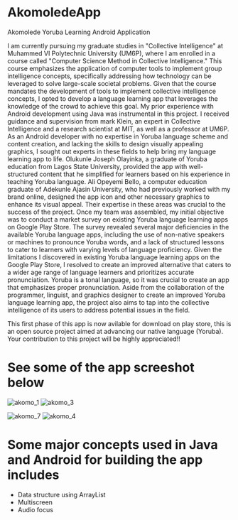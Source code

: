 # AkomoledeApp
Akomolede Yoruba Learning Android Application

I am currently pursuing my graduate studies in "Collective Intelligence" at Muhammed VI Polytechnic University (UM6P), where I am enrolled in a course called "Computer Science Method in Collective Intelligence." This course emphasizes the application of computer tools to implement group intelligence concepts, specifically addressing how technology can be leveraged to solve large-scale societal problems. Given that the course mandates the development of tools to implement collective intelligence concepts, I opted to develop a language learning app that leverages the knowledge of the crowd to achieve this goal. My prior experience with Android development using Java was instrumental in this project. I received guidance and supervision from mark Klein, an expert in Collective Intelligence and a research scientist at MIT, as well as a professor at UM6P. As an Android developer with no expertise in Yoruba language scheme and content creation, and lacking the skills to design visually appealing graphics, I sought out experts in these fields to help bring my language learning app to life. Olukunle Joseph Olayinka, a graduate of Yoruba education from Lagos State University, provided the app with well-structured content that he simplified for learners based on his experience in teaching Yoruba language. Ali Opeyemi Bello, a computer education graduate of Adekunle Ajasin University, who had previously worked with my brand online, designed the app icon and other necessary graphics to enhance its visual appeal. Their expertise in these areas was crucial to the success of the project. Once my team was assembled, my initial objective was to conduct a market survey on existing Yoruba language learning apps on Google Play Store. The survey revealed several major deficiencies in the available Yoruba language apps, including the use of non-native speakers or machines to pronounce Yoruba words, and a lack of structured lessons to cater to learners with varying levels of language proficiency. Given the limitations I discovered in existing Yoruba language learning apps on the Google Play Store, I resolved to create an improved alternative that caters to a wider age range of language learners and prioritizes accurate pronunciation. Yoruba is a tonal language, so it was crucial to create an app that emphasizes proper pronunciation. Aside from the collaboration of the programmer, linguist, and graphics designer to create an improved Yoruba language learning app, the project also aims to tap into the collective intelligence of its users to address potential issues in the field. 

This first phase of this app is now avilable for download on play store, this is an open source project aimed at advancing our native language (Yoruba). Your contribution to this project will be highly appreciated!!

# See some of the app screeshot below

![akomo_1](https://user-images.githubusercontent.com/48502023/233867400-49dd01d8-e2ea-4bc7-80e6-8daa9d8d8e75.PNG)  ![akomo_3](https://user-images.githubusercontent.com/48502023/233867678-da4a12cd-7254-4410-a84b-90ce0550c21e.PNG)

![akomo_7](https://user-images.githubusercontent.com/48502023/233867419-fb84bc99-745a-48d3-8eb6-cb558c465233.PNG) ![akomo_4](https://user-images.githubusercontent.com/48502023/233867616-7c938519-5c89-4508-9498-8e5480d6d761.PNG)

# Some major concepts used in Java and Android for building the app includes
- Data structure using ArrayList
- Multiscreen
- Audio focus 

